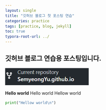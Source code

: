 ```yaml
---
layout: single
title: "깃허브 블로그 첫 포스팅 연습"
categories: practice
tags: [practice, blog, jekyll]
toc: true
typora-root-url: ../
---
```


## 깃허브 블로그 연습용 포스팅입니다.

![image-20240325103730001](/images/2024-03-23-init/image-20240325103730001.png)

**Hello world** Hello world Hellow world

```python
print("Hellow world\n")
```

